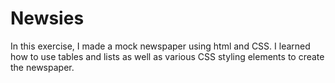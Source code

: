 # Newsies

In this exercise, I made a mock newspaper using html and CSS. I learned how to use tables and lists as well as various CSS styling elements to create the newspaper. 
